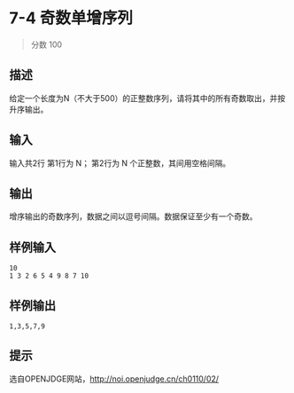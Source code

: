 # 7-4 奇数单增序列

> 分数 100

## 描述

给定一个长度为N（不大于500）的正整数序列，请将其中的所有奇数取出，并按升序输出。

## 输入

输入共2行
第1行为 N；
第2行为 N 个正整数，其间用空格间隔。

## 输出

增序输出的奇数序列，数据之间以逗号间隔。数据保证至少有一个奇数。

## 样例输入

    10
    1 3 2 6 5 4 9 8 7 10

## 样例输出

    1,3,5,7,9

## 提示

选自OPENJDGE网站，http://noi.openjudge.cn/ch0110/02/